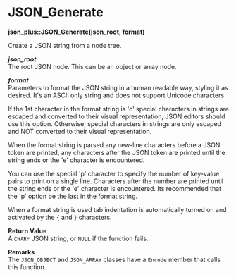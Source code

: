 # JSON_Generate

**json_plus::JSON_Generate(json_root, format)**

Create a JSON string from a node tree.

***json_root***  
The root JSON node. This can be an object or array node.

***format***  
Parameters to format the JSON string in a human readable way, styling it as desired. It's an ASCII only string and does not support Unicode characters.

If the 1st character in the format string is 'c' special characters in strings are escaped and converted to their visual representation, JSON editors should use this option. Otherwise, special characters in strings are only escaped and NOT converted to their visual representation.

When the format string is parsed any new-line characters before a JSON token are printed, any characters after the JSON token are printed until the string ends or the 'e' character is encountered.

You can use the special 'p' character to specify the number of key-value pairs to print on a single line. Characters after the number are printed until the string ends or the 'e' character is encountered. Its recommended that the 'p' option be the last in the format string.

When a format string is used tab indentation is automatically turned on and activated by the `{` and `}` characters.

**Return Value**  
A `CHAR*` JSON string, or `NULL` if the function fails.

**Remarks**  
The `JSON_OBJECT` and `JSON_ARRAY` classes have a `Encode` member that calls this function.
